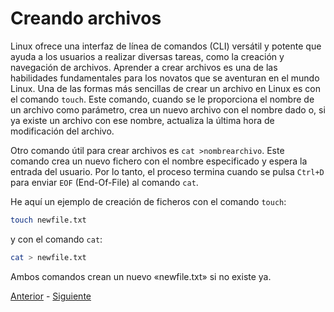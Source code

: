 # Creando archivos

Linux ofrece una interfaz de línea de comandos (CLI) versátil y potente que ayuda a los usuarios a realizar diversas tareas, como la creación y navegación de archivos. Aprender a crear archivos es una de las habilidades fundamentales para los novatos que se aventuran en el mundo Linux. Una de las formas más sencillas de crear un archivo en Linux es con el comando `touch`. Este comando, cuando se le proporciona el nombre de un archivo como parámetro, crea un nuevo archivo con el nombre dado o, si ya existe un archivo con ese nombre, actualiza la última hora de modificación del archivo.

Otro comando útil para crear archivos es `cat >nombrearchivo`. Este comando crea un nuevo fichero con el nombre especificado y espera la entrada del usuario. Por lo tanto, el proceso termina cuando se pulsa `Ctrl+D` para enviar `EOF` (End-Of-File) al comando `cat`.

He aquí un ejemplo de creación de ficheros con el comando `touch`:

```bash
touch newfile.txt
```

y con el comando `cat`:

```bash
cat > newfile.txt
```

Ambos comandos crean un nuevo «newfile.txt» si no existe ya.

[Anterior](101-moving-files) - [Siguiente](103-directory-hierarchy)